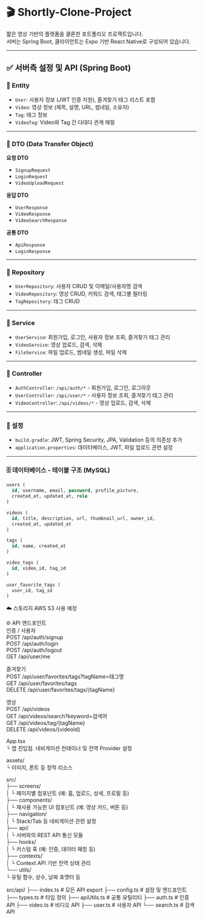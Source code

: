 # 🎬 Shortly-Clone-Project

짧은 영상 기반의 플랫폼을 클론한 포트폴리오 프로젝트입니다.  
서버는 Spring Boot, 클라이언트는 Expo 기반 React Native로 구성되어 있습니다.

---

## ✅ 서버측 설정 및 API (Spring Boot)

### 📁 Entity
- `User`: 사용자 정보 (JWT 인증 지원), 즐겨찾기 태그 리스트 포함  
- `Video`: 영상 정보 (제목, 설명, URL, 썸네일, 소유자)  
- `Tag`: 태그 정보  
- `VideoTag`: Video와 Tag 간 다대다 관계 매핑  

---

### 📁 DTO (Data Transfer Object)

**요청 DTO**
- `SignupRequest`  
- `LoginRequest`  
- `VideoUploadRequest`  

**응답 DTO**
- `UserResponse`  
- `VideoResponse`  
- `VideoSearchResponse`  

**공통 DTO**
- `ApiResponse`  
- `LoginResponse`

---

### 📁 Repository
- `UserRepository`: 사용자 CRUD 및 이메일/사용자명 검색  
- `VideoRepository`: 영상 CRUD, 키워드 검색, 태그별 필터링  
- `TagRepository`: 태그 CRUD  

---

### 📁 Service
- `UserService`: 회원가입, 로그인, 사용자 정보 조회, 즐겨찾기 태그 관리  
- `VideoService`: 영상 업로드, 검색, 삭제  
- `FileService`: 파일 업로드, 썸네일 생성, 파일 삭제  

---

### 📁 Controller
- `AuthController`: `/api/auth/*` - 회원가입, 로그인, 로그아웃  
- `UserController`: `/api/user/*` - 사용자 정보 조회, 즐겨찾기 태그 관리  
- `VideoController`: `/api/videos/*` - 영상 업로드, 검색, 삭제  

---

### 📁 설정
- `build.gradle`: JWT, Spring Security, JPA, Validation 등의 의존성 추가  
- `application.properties`: 데이터베이스, JWT, 파일 업로드 관련 설정  

---

### 🗄️ 데이터베이스 - 테이블 구조 (MySQL)

```sql
users (
  id, username, email, password, profile_picture,
  created_at, updated_at, role
)

videos (
  id, title, description, url, thumbnail_url, owner_id,
  created_at, updated_at
)

tags (
  id, name, created_at
)

video_tags (
  id, video_id, tag_id
)

user_favorite_tags (
  user_id, tag_id
)
```

☁️ 스토리지
AWS S3 사용 예정  

🌐 API 엔드포인트  
인증 / 사용자  
POST /api/auth/signup  
POST /api/auth/login  
POST /api/auth/logout  
GET /api/user/me  

즐겨찾기  
POST /api/user/favorites/tags?tagName=태그명  
GET /api/user/favorites/tags  
DELETE /api/user/favorites/tags/{tagName}  

영상  
POST /api/videos  
GET /api/videos/search?keyword=검색어  
GET /api/videos/tag/{tagName}  
DELETE /api/videos/{videoId}  

App.tsx  
  └ 앱 진입점. 네비게이션 컨테이너 및 전역 Provider 설정  
  
assets/  
  └ 이미지, 폰트 등 정적 리소스  
  
src/  
├── screens/  
│   └ 페이지별 컴포넌트 (예: 홈, 업로드, 상세, 프로필 등)  
├── components/  
│   └ 재사용 가능한 UI 컴포넌트 (예: 영상 카드, 버튼 등)  
├── navigation/  
│   └ Stack/Tab 등 네비게이션 관련 설정  
├── api/  
│   └ 서버와의 REST API 통신 모듈  
├── hooks/  
│   └ 커스텀 훅 (예: 인증, 데이터 패칭 등)  
├── contexts/  
│   └ Context API 기반 전역 상태 관리  
└── utils/  
    └ 유틸 함수, 상수, 날짜 포맷터 등  

src/api/
├── index.ts          # 모든 API export
├── config.ts         # 설정 및 엔드포인트
├── types.ts          # 타입 정의
├── apiUtils.ts       # 공통 유틸리티
├── auth.ts           # 인증 API
├── video.ts          # 비디오 API
├── user.ts           # 사용자 API
└── search.ts         # 검색 API  

